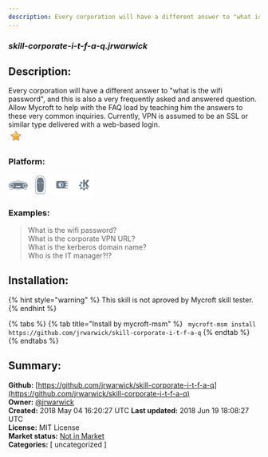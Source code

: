 ```yaml
---
description: Every corporation will have a different answer to "what is the wifi password", and this is also a ve
---
```


### _skill-corporate-i-t-f-a-q.jrwarwick_  
## Description:  
Every corporation will have a different answer to "what is the wifi password", and this is also a very frequently asked and answered question. Allow Mycroft to help with the FAQ load by teaching him the answers to these very common inquiries.
Currently, VPN is assumed to be an SSL or similar type delivered with a web-based login.  
![](../.gitbook/assets/star.png)  
  
### Platform:  
 ![Mark I](../.gitbook/assets/mark-1-icon.png)  ![Mark II](../.gitbook/assets/mark-2-icon.png)  ![Picroft](../.gitbook/assets/picroft-icon.png)  ![plasmoid](../.gitbook/assets/kde.png)   
### Examples:  
> What is the wifi password?  
> What is the corporate VPN URL?  
> What is the kerberos domain name?  
> Who is the IT manager?!?  
  
## Installation:  
{% hint style="warning" %}
This skill is not aproved by Mycroft skill tester.
{% endhint %}
    
{% tabs %}
{% tab title="Install by mycroft-msm" %}
``` mycroft-msm install https://github.com/jrwarwick/skill-corporate-i-t-f-a-q```
{% endtab %}
  {% endtabs %}
    
## Summary:  
**Github:** [https://github.com/jrwarwick/skill-corporate-i-t-f-a-q](https://github.com/jrwarwick/skill-corporate-i-t-f-a-q)  
**Owner:** [@jrwarwick](https://github.com/jrwarwick)  
**Created:** 2018 May 04 16:20:27 UTC  **Last updated:** 2018 Jun 19 18:08:27 UTC  
**License:** MIT License  
**Market status:** [Not in Market](https://market.mycroft.ai/skill/)  
**Categories:** [ uncategorized ]   
